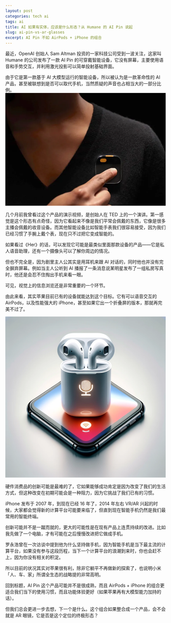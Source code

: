 ```yaml
---
layout: post
categories: tech ai
tags: ai
title: AI 如果有实体，应该是什么形态？从 Humane 的 AI Pin 说起
slug: ai-pin-vs-ar-glasses
excerpt: AI Pin 不如 AirPods + iPhone 的组合
---
```

最近，OpenAI 创始人 Sam Altman 投资的一家科技公司受到一波关注，这家叫 Humane 的公司发布了一款 AI Pin 的可穿戴智能设备，它没有屏幕，主要使用语音和手势交互，并利用激光投影可以简单投射基础界面。

由于它是第一款基于 AI 大模型运行的智能设备，所以被认为是一款革命性的 AI 产品，甚至被联想到是否可以取代手机，当然质疑的声音也占相当大的一部分比例。
![AI Pin](/assets/images/photos/humane-ai-pin-device.jpg)

几个月前我曾看过这个产品的演示视频，是创始人在 TED 上的一个演讲。第一感觉是这个形态有点奇怪，因为它看起来不像是我们平常会佩戴的东西，它像是很多主播会佩戴的收音设备。而其他智能设备比如智能手表我们很容易接受，因为我们已经习惯了手腕上戴个表，现在只不过把它变成智能的。

如果看过《Her》的话，可以发现它可能是最类似里面那款设备的产品——它是私人语音助理，还有一个摄像头可以了解你周边的情况。

但也不完全是，因为剧里主人公其实是用耳机来跟 AI 对话的，同时他也并没有完全摒弃屏幕。例如当主人公听到 AI 播报了一条消息说某明星发布了一组私房写真时，他还是会忍不住掏出手机来看一眼。

可见，视觉上的信息浏览还是非常重要的一个环节。

由此来看，其实苹果目前已有的设备就能达到这个目标。它有可以语音交互的 AirPods，以及性能强大的 iPhone，甚至如果它出一个折叠屏的版本，那就再完美不过了。

![AirPods+iPhone](/assets/images/photos/AirPods-iPhone.png)

硬件消费品的创新可能是最难的了，它如果能够成功肯定是因为改变了我们的生活方式，但这种改变在初期可能会是一种阻力，因为它挑战了我们已有的习惯。

iPhone 发布于 2007 年，到现在已经 16 年了，2014 年左右 VR/AR 兴起的时候，大家都会觉得新的计算平台可能要来临了，但直到现在智能手机仍然是我们最常用的智能终端。

创新可能并不是一蹴而就的，更大的可能性是在现有产品上连贯持续的改进。比如我先做了一个电脑，才有可能在之后慢慢改进把它做成手机。

罗永浩曾在一次访谈中提到他为什么坚持做手机，因为智能手机是当下最主流的计算平台，如果没有参与这段历程，当下一个计算平台的浪潮到来时，你也会赶不上，因为你没有相关的积淀。

所以目前的状况其实对苹果很有利，除非它躺平不再做新的探索了，也说明小米「人、车、家」所谓全生态的战略提的非常高明。

回到标题，AI Pin 这个产品可能并不是很成熟，而且 AirPods + iPhone 的组合更适合我们当下的使用习惯，而且功能体验更好（如果苹果再有大模型能力加持的话）。

但我们总会更进一步去想，下一个是什么。这个组合如果整合成一个产品，会不会就是 AR 眼镜，它是否是这个定位的终极形态？
